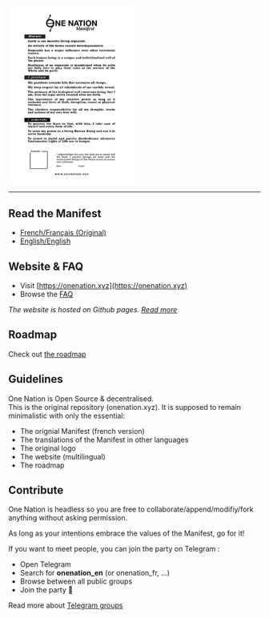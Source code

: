 <img src="https://raw.githubusercontent.com/onenationxyz/onenation/dev/website/src/assets/art/manifest_A4/en/en_manifest_onenation.jpg" alt="Heart of One Nation" width="50%" align="center">

----

## Read the Manifest

- [French/Français (Original)](./manifest/fr_manifeste.md)
- [English/English](./manifest/en_manifest.md)

## Website & FAQ

- Visit [https://onenation.xyz](https://onenation.xyz)
- Browse the [FAQ](https://onenation.xyz/en/#faq)

_The website is hosted on Github pages. [Read more](./website/README.md)_

## Roadmap

Check out [the roadmap](ROADMAP.md)

## Guidelines

One Nation is Open Source & decentralised.  
This is the original repository (onenation.xyz). It is supposed to remain minimalistic with only the essential: 
- The orignial Manifest (french version)
- The translations of the Manifest in other languages
- The original logo
- The website (multilingual)
- The roadmap

## Contribute

One Nation is headless so you are free to collaborate/append/modifiy/fork anything without asking permission.

As long as your intentions embrace the values of the Manifest, go for it! 

If you want to meet people, you can join the party on Telegram : 
- Open Telegram 
- Search for **onenation_en** (or onenation_fr, ...)
- Browse between all public groups
- Join the party 🥳

Read more about [Telegram groups](https://onenation.xyz/en/#faq-contribute)